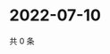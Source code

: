 # 2022-07-10

共 0 条

<!-- BEGIN WEIBO -->
<!-- 最后更新时间 Sun Jul 10 2022 06:15:42 GMT+0800 (China Standard Time) -->

<!-- END WEIBO -->
